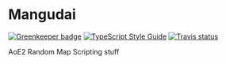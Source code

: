 # Mangudai

[![Greenkeeper badge](https://img.shields.io/badge/greenkeeper-enabled-brightgreen.svg)](https://greenkeeper.io/)
[![TypeScript Style Guide](https://img.shields.io/badge/code_style-standard-brightgreen.svg)](https://standardjs.com/)
[![Travis status](https://img.shields.io/travis/deltaidea/mangudai/master.svg)](https://travis-ci.org/deltaidea/mangudai)

AoE2 Random Map Scripting stuff
